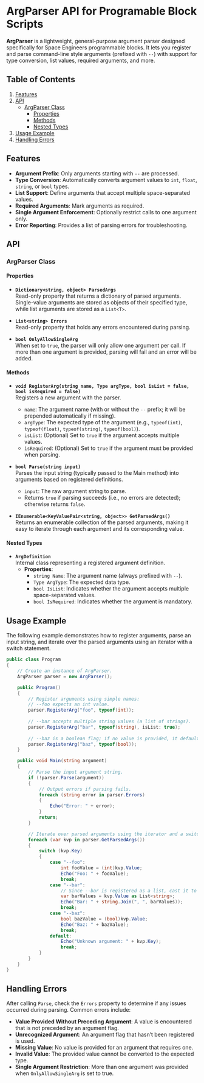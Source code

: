 # ArgParser API for Programable Block Scripts

**ArgParser** is a lightweight, general-purpose argument parser designed specifically for Space Engineers programmable blocks. It lets you register and parse command-line style arguments (prefixed with `--`) with support for type conversion, list values, required arguments, and more.

## Table of Contents
1. [Features](#features)
2. [API](#api)
   - [ArgParser Class](#argparser-class)
     - [Properties](#properties)
     - [Methods](#methods)
     - [Nested Types](#nested-types)
3. [Usage Example](#usage-example)
4. [Handling Errors](#handling-errors)

## Features

- **Argument Prefix**: Only arguments starting with `--` are processed.
- **Type Conversion**: Automatically converts argument values to `int`, `float`, `string`, or `bool` types.
- **List Support**: Define arguments that accept multiple space-separated values.
- **Required Arguments**: Mark arguments as required.
- **Single Argument Enforcement**: Optionally restrict calls to one argument only.
- **Error Reporting**: Provides a list of parsing errors for troubleshooting.

## API

### ArgParser Class

#### Properties

- **`Dictionary<string, object> ParsedArgs`**  
  Read-only property that returns a dictionary of parsed arguments. Single-value arguments are stored as objects of their specified type, while list arguments are stored as a `List<T>`.

- **`List<string> Errors`**  
  Read-only property that holds any errors encountered during parsing.

- **`bool OnlyAllowSingleArg`**  
  When set to `true`, the parser will only allow one argument per call. If more than one argument is provided, parsing will fail and an error will be added.

#### Methods

- **`void RegisterArg(string name, Type argType, bool isList = false, bool isRequired = false)`**  
  Registers a new argument with the parser.
  - `name`: The argument name (with or without the `--` prefix; it will be prepended automatically if missing).
  - `argType`: The expected type of the argument (e.g., `typeof(int)`, `typeof(float)`, `typeof(string)`, `typeof(bool)`).
  - `isList`: (Optional) Set to `true` if the argument accepts multiple values.
  - `isRequired`: (Optional) Set to `true` if the argument must be provided when parsing.

- **`bool Parse(string input)`**  
  Parses the input string (typically passed to the Main method) into arguments based on registered definitions.
  - `input`: The raw argument string to parse.
  - Returns `true` if parsing succeeds (i.e., no errors are detected); otherwise returns `false`.

- **`IEnumerable<KeyValuePair<string, object>> GetParsedArgs()`**  
  Returns an enumerable collection of the parsed arguments, making it easy to iterate through each argument and its corresponding value.

#### Nested Types

- **`ArgDefinition`**  
  Internal class representing a registered argument definition.
  - **Properties**:
    - `string Name`: The argument name (always prefixed with `--`).
    - `Type ArgType`: The expected data type.
    - `bool IsList`: Indicates whether the argument accepts multiple space-separated values.
    - `bool IsRequired`: Indicates whether the argument is mandatory.

## Usage Example

The following example demonstrates how to register arguments, parse an input string, and iterate over the parsed arguments using an iterator with a switch statement.

```csharp
public class Program
{
    // Create an instance of ArgParser.
    ArgParser parser = new ArgParser();

    public Program()
    {
        // Register arguments using simple names:
        // --foo expects an int value.
        parser.RegisterArg("foo", typeof(int));
        
        // --bar accepts multiple string values (a list of strings).
        parser.RegisterArg("bar", typeof(string), isList: true);
        
        // --baz is a boolean flag; if no value is provided, it defaults to true.
        parser.RegisterArg("baz", typeof(bool));
    }

    public void Main(string argument)
    {
        // Parse the input argument string.
        if (!parser.Parse(argument))
        {
            // Output errors if parsing fails.
            foreach (string error in parser.Errors)
            {
                Echo("Error: " + error);
            }
            return;
        }

        // Iterate over parsed arguments using the iterator and a switch statement.
        foreach (var kvp in parser.GetParsedArgs())
        {
            switch (kvp.Key)
            {
                case "--foo":
                    int fooValue = (int)kvp.Value;
                    Echo("Foo: " + fooValue);
                    break;
                case "--bar":
                    // Since --bar is registered as a list, cast it to List<string>.
                    var barValues = kvp.Value as List<string>;
                    Echo("Bar: " + string.Join(", ", barValues));
                    break;
                case "--baz":
                    bool bazValue = (bool)kvp.Value;
                    Echo("Baz: " + bazValue);
                    break;
                default:
                    Echo("Unknown argument: " + kvp.Key);
                    break;
            }
        }
    }
}
```

## Handling Errors

After calling `Parse`, check the `Errors` property to determine if any issues occurred during parsing. Common errors include:

- **Value Provided Without Preceding Argument**: A value is encountered that is not preceded by an argument flag.
- **Unrecognized Argument**: An argument flag that hasn’t been registered is used.
- **Missing Value**: No value is provided for an argument that requires one.
- **Invalid Value**: The provided value cannot be converted to the expected type.
- **Single Argument Restriction**: More than one argument was provided when `OnlyAllowSingleArg` is set to true.
